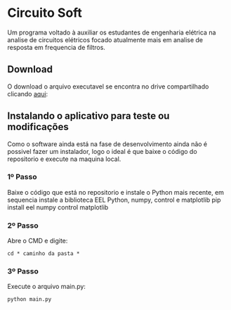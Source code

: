 # Circuito Soft

Um programa voltado à auxiliar os estudantes de engenharia elétrica na analise de circuitos elétricos focado atualmente mais em analise de resposta em frequencia de filtros.

## Download
O download o arquivo executavel se encontra no drive compartilhado clicando [aqui](https://drive.google.com/file/d/1XzwX4o6bPZy0-1n5C728tLw3jvjexyhs/view?usp=sharing):

## Instalando o aplicativo para teste ou modificações

Como o software ainda está na fase de desenvolvimento ainda não é possivel fazer um instalador, logo o ideal é que baixe o código do repositorio e execute na maquina local.

### 1º Passo

Baixe o código que está no repositorio e instale o Python mais recente, em sequencia instale a biblioteca EEL Python, numpy, control e matplotlib
    pip install eel numpy control matplotlib

### 2º Passo 

Abre o CMD e digite:

    cd * caminho da pasta *

### 3º Passo

Execute o arquivo main.py:

    python main.py